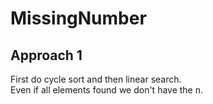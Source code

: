 # MissingNumber

## Approach 1

First do cycle sort and then linear search.  
Even if all elements found we don't have the n.
